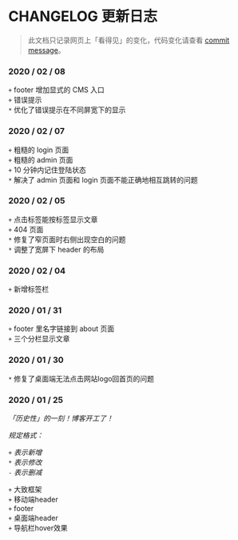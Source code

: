 # CHANGELOG 更新日志

> 此文档只记录网页上「看得见」的变化，代码变化请查看 [commit message](https://github.com/purple4pur/blog-with-cms/commits/master)。

### 2020 / 02 / 08

`+` footer 增加显式的 CMS 入口<br />
`+` 错误提示<br />
`*` 优化了错误提示在不同屏宽下的显示

### 2020 / 02 / 07

`+` 粗糙的 login 页面<br />
`+` 粗糙的 admin 页面<br />
`+` 10 分钟内记住登陆状态<br />
`*` 解决了 admin 页面和 login 页面不能正确地相互跳转的问题

### 2020 / 02 / 05

`+` 点击标签能按标签显示文章<br />
`+` 404 页面<br />
`*` 修复了窄页面时右侧出现空白的问题<br />
`*` 调整了宽屏下 header 的布局

### 2020 / 02 / 04

`+` 新增标签栏

### 2020 / 01 / 31

`+` footer 里名字链接到 about 页面<br />
`+` 三个分栏显示文章

### 2020 / 01 / 30

`*` 修复了桌面端无法点击网站logo回首页的问题

### 2020 / 01 / 25

*「历史性」的一刻！博客开工了！*

*规定格式：*

`+` *表示新增*<br />
`*` *表示修改*<br />
`-` *表示删减*

`+` 大致框架<br />
`+` 移动端header<br />
`+` footer<br />
`+` 桌面端header<br />
`+` 导航栏hover效果
